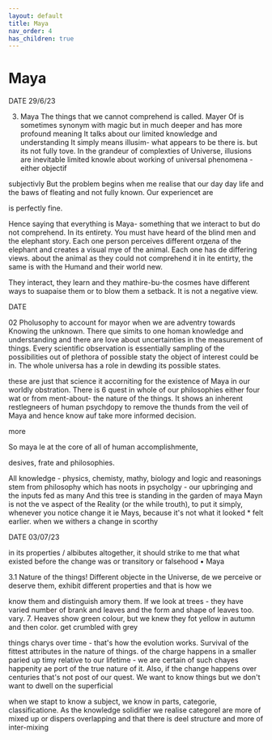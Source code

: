 ```yaml
---
layout: default
title: Maya
nav_order: 4
has_children: true
---
```


# Maya


DATE 29/6/23

3. Maya The things that we cannot comprehend is called. Mayer Of is sometimes synonym with magic but in much deeper and has more profound meaning It talks about our limited knowledge and understanding It simply means illusim- what appears to be there is. but its not fully tove. In the grandeur of complexties of Universe, illusions are inevitable limited knowle about working of universal phenomena - either objectif

subjectivly But the problem begins when me realise that our day day life and the baws of fleating and not fully known. Our experiencet are

is perfectly fine.

Hence saying that everything is Maya- something that we interact to but do not comprehend. In its entirety. You must have heard of the blind men and the elephant story. Each one person perceives different отдела of the elephant and creates a visual mye of the animal. Each one has de differing views. about the animal as they could not comprehend it in ite entirty, the same is with the Humand and their world new.

They interact, they learn and they mathire-bu-the cosmes have different ways to suapaise them or to blow them a setback. It is not a negative view.



DATE

02 Pholusophy to account for mayor when we are adventry towards Knowing the unknown. There que simits to one homan knowledge and understanding and there are love about uncertainties in the measurement of things. Every scientific observation is essentially sampling of the possibilities out of plethora of possible staty the object of interest could be in. The whole universa has a role in dewding its possible states.

these are just that science it accorniting for the existence of Maya in our worldly obstration. There is 6 quest in whole of our philosophies either four wat or from ment-about- the nature of the things. It shows an inherent restlegneers of human psychḍopy to remove the thunds from the veil of Maya and hence know auf take more informed decision.

more

So maya le at the core of all of human accomplishmente,

desives, frate and philosophies.

All knowledge - physics, chemisty, mathy, biology and logic and reasonings stem from philosophy which has noots in psycholgy - our upbringing and the inputs fed as many And this tree is standing in the garden of maya Mayn is not the ve aspect of the Reality (or the while trouth), to put it simply, whenever you notice change it ie Mays, because it's not what it looked * felt earlier. when we withers a change in scorthy



DATE 03/07/23

in its properties / albibutes altogether, it should strike to me that what existed before the change was or transitory or falsehood • Maya

3.1 Nature of the things! Different objecte in the Universe, de we perceive or deserve them, exhibit different properties and that is how we

know them and distinguish amory them. If we look at trees - they have varied number of brank and leaves and the form and shape of leaves too. vary. 7. Heaves show green colour, but we knew they fot yellow in autumn and then color. get crumbled with grey

things charys over time - that's how the evolution works. Survival of the fittest attributes in the nature of things. of the charge happens in a smaller paried up timy relative to our lifetime - we are certain of such chayes happenity ae port of the true nature of it. Also, if the change happens over centuries that's not post of our quest. We want to know things but we don't want to dwell on the superficial

when we stapt to know a subject, we know in parts, categorie, classificatione. As the knowledge solidifier we realise categorel are more of mixed up or dispers overlapping and that there is deel structure and more of inter-mixing